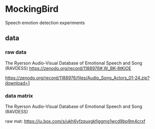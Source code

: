 # MockingBird
Speech emotion detection experiments

## data
### raw data
The Ryerson Audio-Visual Database of Emotional Speech and Song (RAVDESS) 
https://zenodo.org/record/1188976#.W_BK-8tKjOE

https://zenodo.org/record/1188976/files/Audio_Song_Actors_01-24.zip?download=1

### data matrix
The Ryerson Audio-Visual Database of Emotional Speech and Song (RAVDESS)

raw mat: https://iu.box.com/s/ukh6yfzquxgkfiggmg1wcd9bp9m4crxf 